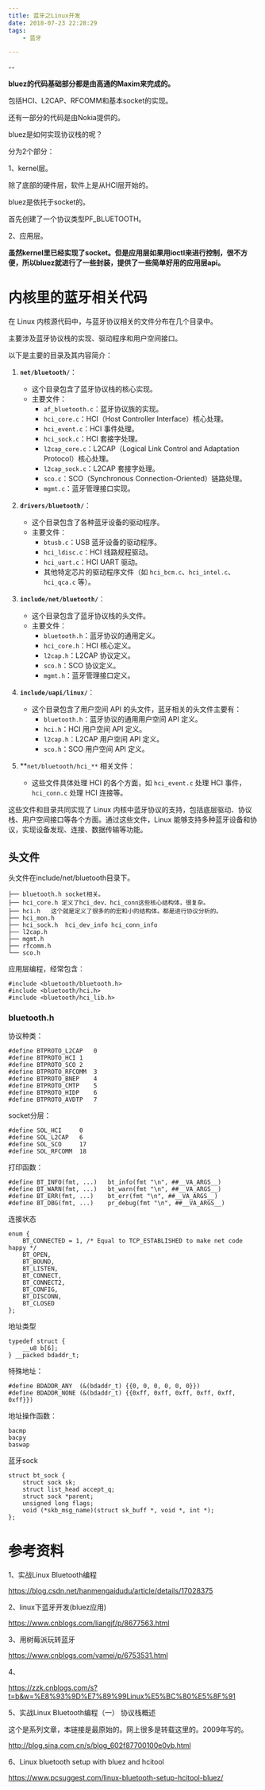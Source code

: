 ```yaml
---
title: 蓝牙之Linux开发
date: 2018-07-23 22:28:29
tags:
	- 蓝牙

---
```


--

**bluez的代码基础部分都是由高通的Maxim来完成的。**

包括HCI、L2CAP、RFCOMM和基本socket的实现。

还有一部分的代码是由Nokia提供的。

bluez是如何实现协议栈的呢？

分为2个部分：

1、kernel层。

除了底部的硬件层，软件上是从HCI层开始的。

bluez是依托于socket的。

首先创建了一个协议类型PF_BLUETOOTH。

2、应用层。

**虽然kernel里已经实现了socket。但是应用层如果用ioctl来进行控制，很不方便，所以bluez就进行了一些封装，提供了一些简单好用的应用层api。**



# 内核里的蓝牙相关代码

在 Linux 内核源代码中，与蓝牙协议相关的文件分布在几个目录中。

主要涉及蓝牙协议栈的实现、驱动程序和用户空间接口。

以下是主要的目录及其内容简介：

1. **`net/bluetooth/`**：
   - 这个目录包含了蓝牙协议栈的核心实现。
   - 主要文件：
     - `af_bluetooth.c`：蓝牙协议族的实现。
     - `hci_core.c`：HCI（Host Controller Interface）核心处理。
     - `hci_event.c`：HCI 事件处理。
     - `hci_sock.c`：HCI 套接字处理。
     - `l2cap_core.c`：L2CAP（Logical Link Control and Adaptation Protocol）核心处理。
     - `l2cap_sock.c`：L2CAP 套接字处理。
     - `sco.c`：SCO（Synchronous Connection-Oriented）链路处理。
     - `mgmt.c`：蓝牙管理接口实现。

2. **`drivers/bluetooth/`**：
   - 这个目录包含了各种蓝牙设备的驱动程序。
   - 主要文件：
     - `btusb.c`：USB 蓝牙设备的驱动程序。
     - `hci_ldisc.c`：HCI 线路规程驱动。
     - `hci_uart.c`：HCI UART 驱动。
     - 其他特定芯片的驱动程序文件（如 `hci_bcm.c`、`hci_intel.c`、`hci_qca.c` 等）。

3. **`include/net/bluetooth/`**：
   - 这个目录包含了蓝牙协议栈的头文件。
   - 主要文件：
     - `bluetooth.h`：蓝牙协议的通用定义。
     - `hci_core.h`：HCI 核心定义。
     - `l2cap.h`：L2CAP 协议定义。
     - `sco.h`：SCO 协议定义。
     - `mgmt.h`：蓝牙管理接口定义。

4. **`include/uapi/linux/`**：
   - 这个目录包含了用户空间 API 的头文件，蓝牙相关的头文件主要有：
     - `bluetooth.h`：蓝牙协议的通用用户空间 API 定义。
     - `hci.h`：HCI 用户空间 API 定义。
     - `l2cap.h`：L2CAP 用户空间 API 定义。
     - `sco.h`：SCO 用户空间 API 定义。

5. **`net/bluetooth/hci_**` 相关文件：
   - 这些文件具体处理 HCI 的各个方面，如 `hci_event.c` 处理 HCI 事件，`hci_conn.c` 处理 HCI 连接等。

这些文件和目录共同实现了 Linux 内核中蓝牙协议的支持，包括底层驱动、协议栈、用户空间接口等各个方面。通过这些文件，Linux 能够支持多种蓝牙设备和协议，实现设备发现、连接、数据传输等功能。



## 头文件

头文件在include/net/bluetooth目录下。

```
├── bluetooth.h socket相关。
├── hci_core.h 定义了hci_dev、hci_conn这些核心结构体，很复杂。
├── hci.h   这个就是定义了很多的的宏和小的结构体。都是进行协议分析的。
├── hci_mon.h
├── hci_sock.h  hci_dev_info hci_conn_info
├── l2cap.h
├── mgmt.h
├── rfcomm.h
└── sco.h
```

应用层编程，经常包含：

```
#include <bluetooth/bluetooth.h>
#include <bluetooth/hci.h>
#include <bluetooth/hci_lib.h>
```



### bluetooth.h

协议种类：

```
#define BTPROTO_L2CAP	0
#define BTPROTO_HCI	1
#define BTPROTO_SCO	2
#define BTPROTO_RFCOMM	3
#define BTPROTO_BNEP	4
#define BTPROTO_CMTP	5
#define BTPROTO_HIDP	6
#define BTPROTO_AVDTP	7
```

socket分层：

```
#define SOL_HCI		0
#define SOL_L2CAP	6
#define SOL_SCO		17
#define SOL_RFCOMM	18
```

打印函数：

```
#define BT_INFO(fmt, ...)	bt_info(fmt "\n", ##__VA_ARGS__)
#define BT_WARN(fmt, ...)	bt_warn(fmt "\n", ##__VA_ARGS__)
#define BT_ERR(fmt, ...)	bt_err(fmt "\n", ##__VA_ARGS__)
#define BT_DBG(fmt, ...)	pr_debug(fmt "\n", ##__VA_ARGS__)
```

连接状态

```
enum {
	BT_CONNECTED = 1, /* Equal to TCP_ESTABLISHED to make net code happy */
	BT_OPEN,
	BT_BOUND,
	BT_LISTEN,
	BT_CONNECT,
	BT_CONNECT2,
	BT_CONFIG,
	BT_DISCONN,
	BT_CLOSED
};
```

地址类型

```
typedef struct {
	__u8 b[6];
} __packed bdaddr_t;
```

特殊地址：

```
#define BDADDR_ANY  (&(bdaddr_t) {{0, 0, 0, 0, 0, 0}})
#define BDADDR_NONE (&(bdaddr_t) {{0xff, 0xff, 0xff, 0xff, 0xff, 0xff}})
```

地址操作函数：

```
bacmp
bacpy
baswap

```

蓝牙sock

```
struct bt_sock {
	struct sock sk;
	struct list_head accept_q;
	struct sock *parent;
	unsigned long flags;
	void (*skb_msg_name)(struct sk_buff *, void *, int *);
};
```









# 参考资料

1、实战Linux Bluetooth编程

https://blog.csdn.net/hanmengaidudu/article/details/17028375

2、linux下蓝牙开发(bluez应用)

https://www.cnblogs.com/liangjf/p/8677563.html

3、用树莓派玩转蓝牙

https://www.cnblogs.com/vamei/p/6753531.html

4、

https://zzk.cnblogs.com/s?t=b&w=%E8%93%9D%E7%89%99Linux%E5%BC%80%E5%8F%91

5、实战Linux Bluetooth编程（一） 协议栈概述

这个是系列文章，本链接是最原始的。网上很多是转载这里的。2009年写的。

http://blog.sina.com.cn/s/blog_602f87700100e0vb.html

6、Linux bluetooth setup with bluez and hcitool

https://www.pcsuggest.com/linux-bluetooth-setup-hcitool-bluez/